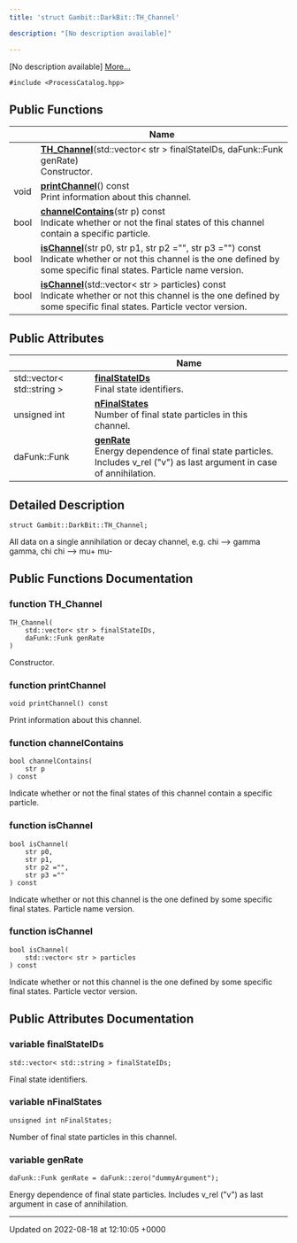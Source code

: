 ```yaml
---
title: 'struct Gambit::DarkBit::TH_Channel'

description: "[No description available]"

---
```









[No description available] [More...](#detailed-description)


`#include <ProcessCatalog.hpp>`

## Public Functions

|                | Name           |
| -------------- | -------------- |
| | **[TH_Channel](/documentation/code/gambit_2-2/classes/structgambit_1_1darkbit_1_1th__channel/#function-th-channel)**(std::vector< str > finalStateIDs, daFunk::Funk genRate)<br>Constructor.  |
| void | **[printChannel](/documentation/code/gambit_2-2/classes/structgambit_1_1darkbit_1_1th__channel/#function-printchannel)**() const<br>Print information about this channel.  |
| bool | **[channelContains](/documentation/code/gambit_2-2/classes/structgambit_1_1darkbit_1_1th__channel/#function-channelcontains)**(str p) const<br>Indicate whether or not the final states of this channel contain a specific particle.  |
| bool | **[isChannel](/documentation/code/gambit_2-2/classes/structgambit_1_1darkbit_1_1th__channel/#function-ischannel)**(str p0, str p1, str p2 ="", str p3 ="") const<br>Indicate whether or not this channel is the one defined by some specific final states. Particle name version.  |
| bool | **[isChannel](/documentation/code/gambit_2-2/classes/structgambit_1_1darkbit_1_1th__channel/#function-ischannel)**(std::vector< str > particles) const<br>Indicate whether or not this channel is the one defined by some specific final states. Particle vector version.  |

## Public Attributes

|                | Name           |
| -------------- | -------------- |
| std::vector< std::string > | **[finalStateIDs](/documentation/code/gambit_2-2/classes/structgambit_1_1darkbit_1_1th__channel/#variable-finalstateids)** <br>Final state identifiers.  |
| unsigned int | **[nFinalStates](/documentation/code/gambit_2-2/classes/structgambit_1_1darkbit_1_1th__channel/#variable-nfinalstates)** <br>Number of final state particles in this channel.  |
| daFunk::Funk | **[genRate](/documentation/code/gambit_2-2/classes/structgambit_1_1darkbit_1_1th__channel/#variable-genrate)** <br>Energy dependence of final state particles. Includes v_rel ("v") as last argument in case of annihilation.  |

## Detailed Description

```
struct Gambit::DarkBit::TH_Channel;
```


All data on a single annihilation or decay channel, e.g. chi --> gamma gamma, chi chi --> mu+ mu- 

## Public Functions Documentation

### function TH_Channel

```
TH_Channel(
    std::vector< str > finalStateIDs,
    daFunk::Funk genRate
)
```

Constructor. 

### function printChannel

```
void printChannel() const
```

Print information about this channel. 

### function channelContains

```
bool channelContains(
    str p
) const
```

Indicate whether or not the final states of this channel contain a specific particle. 

### function isChannel

```
bool isChannel(
    str p0,
    str p1,
    str p2 ="",
    str p3 =""
) const
```

Indicate whether or not this channel is the one defined by some specific final states. Particle name version. 

### function isChannel

```
bool isChannel(
    std::vector< str > particles
) const
```

Indicate whether or not this channel is the one defined by some specific final states. Particle vector version. 

## Public Attributes Documentation

### variable finalStateIDs

```
std::vector< std::string > finalStateIDs;
```

Final state identifiers. 

### variable nFinalStates

```
unsigned int nFinalStates;
```

Number of final state particles in this channel. 

### variable genRate

```
daFunk::Funk genRate = daFunk::zero("dummyArgument");
```

Energy dependence of final state particles. Includes v_rel ("v") as last argument in case of annihilation. 

-------------------------------

Updated on 2022-08-18 at 12:10:05 +0000